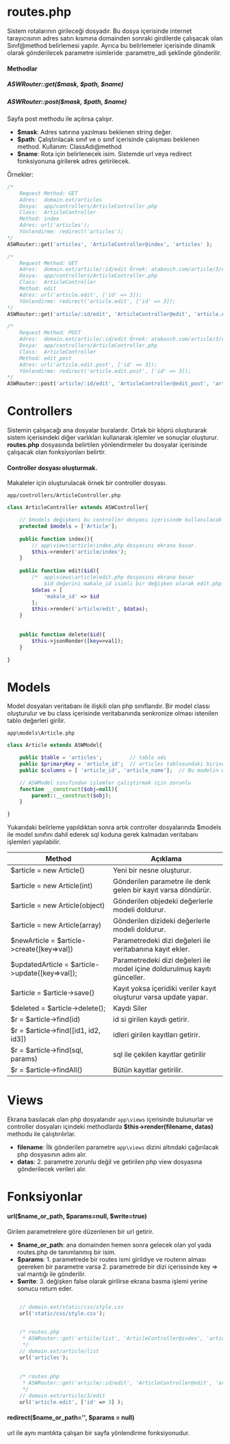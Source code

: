 # routes.php
Sistem rotalarının girileceği dosyadır. Bu dosya içerisinde internet tarayıcısının adres satırı kısmına domainden sonraki girdilerde çalışacak olan Sınıf@method belirlemesi yapılır. 
Ayrıca bu belirlemeler içerisinde dinamik olarak gönderilecek parametre isimleride :parametre_adi şeklinde gönderilir. 

#### Methodlar
##### ASWRouter::get($mask, $path, $name)
##### ASWRouter::post($mask, $path, $name)
Sayfa post methodu ile açılırsa çalışır.

- **$mask**: Adres satırına yazılması beklenen string değer.
- **$path**: Çalıştırılacak sınıf ve o sınıf içerisinde çalışması beklenen method. Kullanım: ClassAdı@method
- **$name**: Rota için belirlenecek isim. Sistemde url veya redirect fonksiyonuna girilerek adres getirilecek.

Örnekler: 
```php 
/*
    Request Method: GET
    Adres:  domain.ext/articles
    Dosya:  app/controllers/ArticleController.php
    Class:  ArticleController
    Method: index 
    Adres: url('articles');
    Yönlendirme: redirect('articles');
*/ 
ASWRouter::get('articles', 'ArticleController@index', 'articles' );

/*
    Request Method: GET
    Adres:  domain.ext/article/:id/edit Örnek: atabasch.com/article/3/edit
    Dosya:  app/controllers/ArticleController.php
    Class:  ArticleController
    Method: edit 
    Adres: url('article.edit', ['id' => 3]);
    Yönlendirme: redirect('article.edit', ['id' => 3]);
*/
ASWRouter::get('article/:id/edit', 'ArticleController@edit', 'article.edit' );

/*
    Request Method: POST
    Adres:  domain.ext/article/:id/edit Örnek: atabasch.com/article/3/edit
    Dosya:  app/controllers/ArticleController.php
    Class:  ArticleController
    Method: edit_post
    Adres: url('article.edit.post', ['id' => 3]);
    Yönlendirme: redirect('article.edit.post', ['id' => 3]);
*/
ASWRouter::post('article/:id/edit', 'ArticleController@edit_post', 'article.edit.post' );
```

# Controllers
Sistemin çalışacağı ana dosyalar buralardır. Ortak bir köprü oluşturarak sistem içerisindeki diğer varlıkları kullanarak işlemler ve  sonuçlar oluşturur.
**routes.php** dosyasında belirtilen yönlendirmeler bu dosyalar içerisinde çalışacak olan fonksiyonları belirtir.
#### Controller dosyası oluşturmak.
Makaleler için oluşturulacak örnek bir controller dosyası.  

`app/controllers/ArticleController.php`

```php
class ArticleController extends ASWController{

    // $models değişkeni bu controller dosyası içerisinde kullanılacak olan Modelleri include ettirmek için kullanılır.
    protected $models = ['Article']; 
    
    public function index(){
        // app\views\article\index.php dosyasını ekrana basar.
        $this->render('article/index'); 
    }
    
    public function edit($id){
        /*  app\views\article\edit.php dosyasını ekrana basar
            $id değerini makale_id isimli bir değişken olarak edit.php ye gönderir.    */
        $datas = [
            'makale_id' => $id
        ];
        $this->render('article/edit', $datas);
    }
    
    
    public function delete($id){
        $this->jsonRender([key=>val]);
    }

}
```



# Models 
Model dosyaları veritabanı ile ilişkili olan php sınıflarıdır. 
Bir model classı oluşturulur ve bu class içerisinde veritabanında senkronize olması istenilen tablo değerleri girilir.

`app\models\Article.php`
```php
class Article extends ASWModel{

    public $table = 'articles';         // tablo adı
    public $primaryKey = 'article_id';  // articles tablosundaki birincil anahtar hücresi
    public $columns = [ 'article_id', 'article_name'];  // Bu modelin üzerinde işlem yapacağı hücreler

    // ASWModel sınıfından işlemler çalıştırmak için zorunlu
    function __construct($obj=null){
        parent::__construct($obj);
    }

}
```

Yukarıdaki belirleme yapıldıktan sonra artık controller dosyalarında $models ile model sınıfını dahil ederek sql koduna gerek kalmadan veritabanı işlemleri yapılabilir.

| Method | Açıklama |
|--------|----------|
| $article = new Article() | Yeni bir nesne oluşturur. |
| $article = new Article(int) | Gönderilen parametre ile denk gelen bir kayıt varsa döndürür. |
| $article = new Article(object) | Gönderilen objedeki değerlerle modeli doldurur. |
| $article = new Article(array) | Gönderilen dizideki değerlerle modeli doldurur. |
| $newArticle = $article->create([key=>val]) | Parametredeki dizi değeleri ile veritabanına kayıt ekler. |
| $updatedArticle = $article->update([key=>val]); | Parametredeki dizi değeleri ile model içine doldurulmuş kayıtı günceller. |
| $article = $article->save() | Kayıt yoksa içeridiki veriler kayıt oluşturur varsa update yapar. |
| $deleted = $article->delete(); | Kaydı Siler |
| $r = $article->find(id) | id si girilen kaydı getirir. |
| $r = $article->find([id1, id2, id3]) | idleri girilen kayıtları getirir. |
| $r = $article->find(sql, params) | sql ile çekilen kayıtlar getirilir |
| $r = $article->findAll() | Bütün kayıtlar getirilir. |

# Views
Ekrana basılacak olan php dosyalarıdır `app\views` içerisinde bulunurlar ve controller dosyaları içindeki methodlarda 
**$this->render(filename, datas)** methodu ile çalıştırılırlar. 
- **filename**: İlk gönderilen parametre  `app\views` dizini altındaki çağırılacak php dosyasının adını alır.
- **datas**: 2. parametre zorunlu değil ve getirilen php view dosyasına gönderilecek verileri alır. 

# Fonksiyonlar

#### url($name_or_path, $params=null, $write=true)
Girilen parametrelere göre düzenlenen bir url getirir. 
- **$name_or_path**: ana domainden hemen sonra gelecek olan yol yada routes.php de tanımlanmış bir isim.
- **$params**: 1. parametrede bir routes ismi girildiye ve routerın alması geereken bir parametre varsa 2. parametrede bir dizi içerissinde key => val mantığı ile gönderilir.
- **$write**: 3. değişken false olarak girilirse ekrana basma işlemi yerine sonucu return eder.
```php
    
    // domain.ext/static/css/style.css
    url('static/css/style.css');   


    /* routes.php
     * ASWRouter::get('article/list', 'ArticleController@index', 'articles');
     */
    // domain.ext/article/list
    url('articles');                    
    
    
    /* routes.php
     * ASWRouter::get('article/:id/edit', 'ArticleController@edit', 'article.edit');
     */
    // domain.ext/article/3/edit
    url('article.edit', ['id' => 3] );  
```


#### redirect($name_or_path='', $params = null)
url ile aynı mantıkta çalışan bir sayfa yönlendirme fonksiyonudur. 